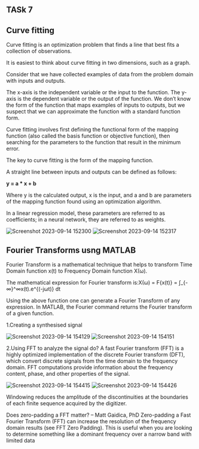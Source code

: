 
## TASk 7
## Curve fitting

Curve fitting is an optimization problem that finds a line that best fits a collection of observations.

It is easiest to think about curve fitting in two dimensions, such as a graph.

Consider that we have collected examples of data from the problem domain with inputs and outputs.

The x-axis is the independent variable or the input to the function. The y-axis is the dependent variable or the output of the function. We don’t know the form of the function that maps examples of inputs to outputs, but we suspect that we can approximate the function with a standard function form.

Curve fitting involves first defining the functional form of the mapping function (also called the basis function or objective function), then searching for the parameters to the function that result in the minimum error.

The key to curve fitting is the form of the mapping function.

A straight line between inputs and outputs can be defined as follows:

**y = a * x + b**

Where y is the calculated output, x is the input, and a and b are parameters of the mapping function found using an optimization algorithm.

In a linear regression model, these parameters are referred to as coefficients; in a neural network, they are referred to as weights.

![Screenshot 2023-09-14 152300](https://github.com/vidhathri30/L1Report/assets/101579638/e0e457b0-ad22-4bf9-a4d1-7aea46c9bf56)
![Screenshot 2023-09-14 152317](https://github.com/vidhathri30/L1Report/assets/101579638/1444788b-e36e-4d5b-a63f-b220300df623)

 ## Fourier Transforms usng MATLAB

 Fourier Transform is a mathematical technique that helps to transform Time Domain function x(t) to Frequency Domain function X(ω).

 The mathematical expression for Fourier transform is:X(ω) = F\{x(t)\} = ∫_{-∞}^∞x(t).e^{(-jωt)} dt

 Using the above function one can generate a Fourier Transform of any expression. In MATLAB, the Fourier command returns the Fourier transform of a given function.

 1.Creating a synthesised signal

![Screenshot 2023-09-14 154129](https://github.com/vidhathri30/L1Report/assets/101579638/2a0e25ab-dc0d-4a50-bbc7-595f9b459e2a)
![Screenshot 2023-09-14 154151](https://github.com/vidhathri30/L1Report/assets/101579638/1109e9d7-2457-45cf-b8c1-6e34633cac59)


 2.Using FFT to analyze the signal
do?
A fast Fourier transform (FFT) is a highly optimized implementation of the discrete Fourier transform (DFT), which convert discrete signals from the time domain to the frequency domain. FFT computations provide information about the frequency content, phase, and other properties of the signal.

![Screenshot 2023-09-14 154415](https://github.com/vidhathri30/L1Report/assets/101579638/27c39541-c6c5-4458-874f-59b221760c40)
![Screenshot 2023-09-14 154426](https://github.com/vidhathri30/L1Report/assets/101579638/86949b5f-2fe9-4ebf-a124-11d7977954c3)

Windowing reduces the amplitude of the discontinuities at the boundaries of each finite sequence acquired by the digitizer. 



Does zero-padding a FFT matter? – Matt Gaidica, PhD
Zero-padding a Fast Fourier Transform (FFT) can increase the resolution of the frequency domain results (see FFT Zero Padding). This is useful when you are looking to determine something like a dominant frequency over a narrow band with limited data




